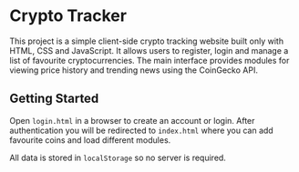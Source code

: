 # Crypto Tracker

This project is a simple client-side crypto tracking website built only with HTML, CSS and JavaScript. It allows users to register, login and manage a list of favourite cryptocurrencies. The main interface provides modules for viewing price history and trending news using the CoinGecko API.

## Getting Started

Open `login.html` in a browser to create an account or login. After authentication you will be redirected to `index.html` where you can add favourite coins and load different modules.

All data is stored in `localStorage` so no server is required.
